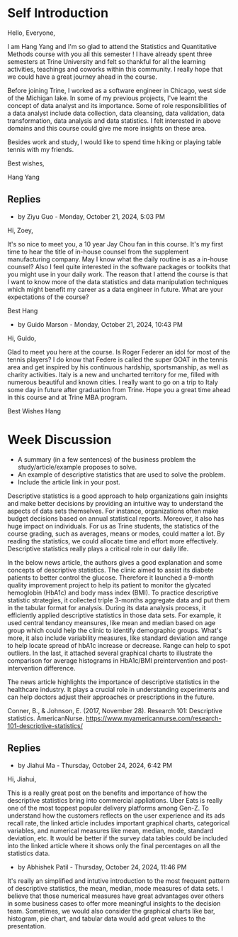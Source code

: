 # Self Introduction
Hello, Everyone,

I am Hang Yang and I'm so glad to attend the Statistics and Quantitative Methods course with you all this semester ! I have already spent three semesters at Trine University and felt so thankful for all the learning activities, teachings and coworks within this community. I really hope that we could have a great journey ahead in the course.

Before joining Trine, I worked as a software engineer in Chicago, west side of the Michigan lake. In some of my previous projects, I've learnt the concept of data analyst and its importance. Some of role responsibilities of a data analyst include data collection, data cleansing, data validation, data transformation, data analysis and data statistics. I felt interested in above domains and this course could give me more insights on these area.

Besides work and study, I would like to spend time hiking or playing table tennis with my friends.

Best wishes,

Hang Yang

## Replies
* by Ziyu Guo - Monday, October 21, 2024, 5:03 PM

Hi, Zoey,

It's so nice to meet you, a 10 year Jay Chou fan in this course. It's my first time to hear the title of in-house counsel from the supplement manufacturing company. May I know what the daily routine is as a in-house counsel? Also I feel quite interested in the software packages or toolkits that you might use in your daily work. The reason that I attend the course is that I want to know more of the data statistics and data manipulation techniques which might benefit my career as a data engineer in future. What are your expectations of the course?

Best
Hang

* by Guido Marson - Monday, October 21, 2024, 10:43 PM


Hi, Guido,

Glad to meet you here at the course. Is Roger Federer an idol for most of the tennis players? I do know that Federe is called the super GOAT in the tennis area and get inspired by his continuous hardship, sportsmanship, as well as charity activities. Italy is a new and uncharted territory for me, filled with numerous beautiful and known cities. I really want to go on a trip to Italy some day in future after graduation from Trine. Hope you a great time ahead in this course and at Trine MBA program.

Best Wishes
Hang

# Week Discussion

* A summary (in a few sentences) of the business problem the study/article/example proposes to solve.
* An example of descriptive statistics that are used to solve the problem.
* Include the article link in your post.

Descriptive statistics is a good approach to help organizations gain insights and make better decisions by providing an intuitive way to understand the aspects of data sets themselves. For instance, organizations often make budget decisions based on annual statistical reports. Moreover, it also has huge impact on individuals. For us as Trine students, the statistics of the course grading, such as averages, means or modes, could matter a lot. By reading the statistics, we could allocate time and effort more effectively. Descriptive statistics really plays a critical role in our daily life.

In the below news article, the authors gives a good explanation and some concepts of descriptive statistics. The clinic aimed to assist its diabete patients to better control the glucose. Therefore it launched a 9-month quality improvement project to help its patient to monitor the glycated hemoglobin (HbA1c) and body mass index (BMI). To practice descriptive statistic strategies, it collected triple 3-months aggregate data and put them in the tabular format for analysis. During its data analysis process, it efficiently applied descriptive statistics in those data sets. For example, it used central tendancy meansures, like mean and median based on age group which could help the clinic to identify demographic groups. What's more, it also include variability measures, like standard deviation and range to help locate spread of hbA1c increase or decrease. Range can help to spot outliers. In the last, it attached several graphical charts to illustrate the comparison for average histograms in HbA1c/BMI preintervention and post-intervention difference.

The news article highlights the importance of descriptive statistics in the healthcare industry. It plays a crucial role in understanding experiments and can help doctors adjust their approaches or prescriptions in the future.


Conner, B., & Johnson, E. (2017, November 28). Research 101: Descriptive statistics. AmericanNurse. https://www.myamericannurse.com/research-101-descriptive-statistics/

## Replies

* by Jiahui Ma - Thursday, October 24, 2024, 6:42 PM

Hi, Jiahui,

This is a really great post on the benefits and importance of how the descriptive statistics bring into commercial appliations. Uber Eats is really one of the most toppest popular delivery platforms among Gen-Z. To understand how the customers reflects on the user experience and its ads recall rate, the linked article includes important graphical charts, categorical variables, and numerical measures like mean, median, mode, standard deviation, etc. It would be better if the survey data tables could be included into the linked article where it shows only the final percentages on all the statistics data.

* by Abhishek Patil - Thursday, October 24, 2024, 11:46 PM

It's really an simplified and intutive introduction to the most frequent pattern of descriptive statistics, the mean, median, mode measures of data sets. I believe that those numerical measures have great advantages over others in some business cases to offer more meaningful insights to the decision team. Sometimes, we would also consider the graphical charts like bar, histogram, pie chart, and tabular data would add great values to the presentation.